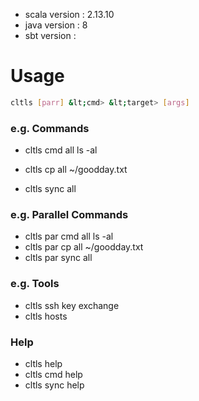 - scala version : 2.13.10
- java version : 8
- sbt version : 


# Usage
``` bash
cltls [parr] &lt;cmd> &lt;target> [args]
```

### e.g. Commands
- cltls cmd all ls -al  
- cltls cp all ~/goodday.txt

- cltls sync all 

### e.g. Parallel Commands

- cltls par cmd all ls -al
- cltls par cp all ~/goodday.txt
- cltls par sync all 

### e.g. Tools
- cltls ssh key exchange
- cltls hosts 

### Help
- cltls help
- cltls cmd help
- cltls sync help



